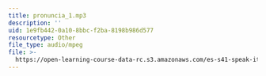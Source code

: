 ```yaml
---
title: pronuncia_1.mp3
description: ''
uid: 1e9fb442-0a10-8bbc-f2ba-8198b986d577
resourcetype: Other
file_type: audio/mpeg
file: >-
  https://open-learning-course-data-rc.s3.amazonaws.com/es-s41-speak-italian-with-your-mouth-full-spring-2012/1e9fb4420a108bbcf2ba8198b986d577_pronuncia_1.mp3
---
```

